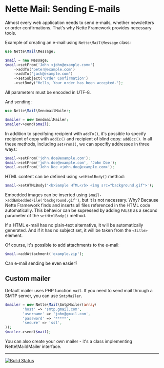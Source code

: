 Nette Mail: Sending E-mails
===========================

Almost every web application needs to send e-mails, whether newsletters or order confirmations. That's why Nette Framework provides necessary tools.

Example of creating an e-mail using `Nette\Mail\Message` class:

```php
use Nette\Mail\Message;

$mail = new Message;
$mail->setFrom('John <john@example.com>')
	->addTo('peter@example.com')
	->addTo('jack@example.com')
	->setSubject('Order Confirmation')
	->setBody("Hello, Your order has been accepted.");
```

All parameters must be encoded in UTF-8.

And sending:

```php
use Nette\Mail\SendmailMailer;

$mailer = new SendmailMailer;
$mailer->send($mail);
```

In addition to specifying recipient with `addTo()`, it's possible to specify recipient of copy with `addCc()` and recipient of blind copy: `addBcc()`.
In all these methods, including `setFrom()`, we can specifiy addressee in three ways:

```php
$mail->setFrom('john.doe@example.com');
$mail->setFrom('john.doe@example.com', 'John Doe');
$mail->setFrom('John Doe <john.doe@example.com>');
```

HTML content can be defined using `setHtmlBody()` method:

```php
$mail->setHTMLBody('<b>Sample HTML</b> <img src="background.gif">');
```

Embedded images can be inserted using `$mail->addEmbeddedFile('background.gif')`, but it is not necessary.
Why? Because Nette Framework finds and inserts all files referenced in the HTML code automatically.
This behavior can be supressed by adding `FALSE` as a second parameter of the `setHtmlBody()` method.

If a HTML e-mail has no plain-text alternative, it will be automatically generated. And if it has no subject set, it will be taken from the `<title>` element.

Of course, it's possible to add attachments to the e-mail:

```php
$mail->addAttachment('example.zip');
```

Can e-mail sending be even easier?


Custom mailer
-------------

Default mailer uses PHP function `mail`. If you need to send mail through a SMTP server, you can use `SmtpMailer`.

```php
$mailer = new Nette\Mail\SmtpMailer(array(
        'host' => 'smtp.gmail.com',
        'username' => 'john@gmail.com',
        'password' => '*****',
        'secure' => 'ssl',
));
$mailer->send($mail);
```

You can also create your own mailer - it's a class implementing Nette\Mail\IMailer interface.

-----

[![Build Status](https://secure.travis-ci.org/nette/mail.png?branch=master)](http://travis-ci.org/nette/mail)
